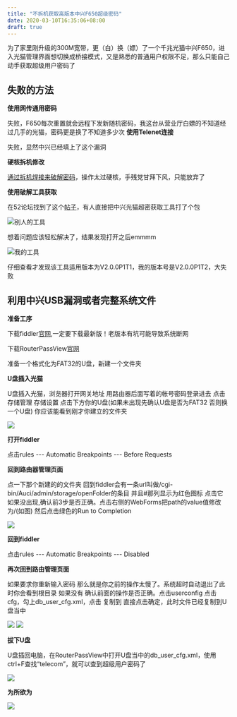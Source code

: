 ```yaml
---
title: "不拆机获取高版本中兴F650超级密码"
date: 2020-03-10T16:35:06+08:00
draft: true
---
```

为了家里刚升级的300M宽带，更（白）换（嫖）了一个千兆光猫中兴F650，进入光猫管理界面想切换成桥接模式，又是熟悉的普通用户权限不足，那么只能自己动手获取超级用户密码了
<!--more-->
## **失败的方法**
 **使用网传通用密码**

   失败，F650每次重置就会远程下发新随机密码，我这台从营业厅白嫖的不知道经过几手的光猫，密码更是换了不知道多少次
 **使用Telenet连接**

   失败，显然中兴已经填上了这个漏洞

 **硬核拆机修改**

   [通过拆机焊接来破解密码](https://koolshare.cn/thread-135551-1-1.html)，操作太过硬核，手残党甘拜下风，只能放弃了

 **使用破解工具获取**

   在52论坛找到了这个[帖子](https://www.52pojie.cn/thread-1001172-1-1.html)，有人直接把中兴光猫超密获取工具打了个包

   ![别人的工具](/image/img13.png)

   想着问题应该轻松解决了，结果发现打开之后emmmm

   ![我的工具](/image/img14.jpg)

   仔细查看才发现该工具适用版本为V2.0.0P1T1，我的版本号是V2.0.0P1T2，大失败

## **利用中兴USB漏洞或者完整系统文件**
 **准备工序**

   下载fiddler[官网](https://www.telerik.com/download/fiddler),一定要下载最新版！老版本有坑可能导致系统断网

   下载RouterPassView[官网](https://www.nirsoft.net/utils/router_password_recovery.html)

   准备一个格式化为FAT32的U盘，新建一个文件夹

 **U盘插入光猫**

   U盘插入光猫，浏览器打开网关地址 用路由器后面写着的帐号密码登录进去 点击存储管理 存储设置 点击下方你的U盘(如果未出现先确认U盘是否为FAT32 否则换一个U盘) 你应该能看到刚才你建立的文件夹 

   ![](/image/img15.jpg)

 **打开fiddler**

   点击rules --- Automatic Breakpoints --- Before Requests

 **回到路由器管理页面**
   
   点一下那个新建的的文件夹 回到fiddler会有一条url叫做/cgi-bin/Auci/admin/storage/openFolder的条目 并且#那列显示为红色图标 点击它 如果没出现,确认前3步是否正确。点击右侧的WebForms把path的value值修改为/(如图)  然后点击绿色的Run to Completion

   ![](/image/img16.jpg)

 **回到fiddler**
   
   点击rules --- Automatic Breakpoints --- Disabled

 **再次回到路由管理页面**
   
   如果要求你重新输入密码 那么就是你之前的操作太慢了。系统超时自动退出了此时你会看到根目录 如果没有 确认前面的操作是否正确。点击userconfig 点击cfg，勾上db_user_cfg.xml，点击 复制到 直接点击确定，此时文件已经复制到U盘当中

   ![](/image/img17.jpg)
   ![](/image/img18.jpg)

 **拔下U盘**
   
   U盘插回电脑，在RouterPassView中打开U盘当中的db_user_cfg.xml，使用ctrl+F查找“telecom”，就可以查到超级用户密码了

   ![](/image/img19.jpg)

 **为所欲为**

   ![](/image/img20.jpg)




